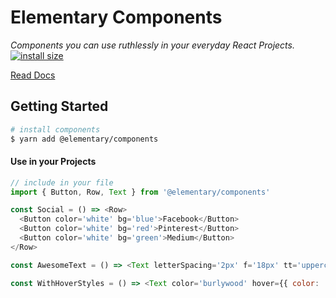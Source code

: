 # Elementary Components

_Components you can use ruthlessly in your everyday React Projects._
[![install size](https://packagephobia.now.sh/badge?p=@elementary/components@0.5.4)](https://packagephobia.now.sh/result?p=@elementary/components@0.5.4)

[Read Docs](https://rajatsharma.github.io/elementary-docs/)

## Getting Started

```bash
# install components
$ yarn add @elementary/components
```

#### Use in your Projects

```js
// include in your file
import { Button, Row, Text } from '@elementary/components'

const Social = () => <Row>
  <Button color='white' bg='blue'>Facebook</Button>
  <Button color='white' bg='red'>Pinterest</Button>
  <Button color='white' bg='green'>Medium</Button>
</Row>

const AwesomeText = () => <Text letterSpacing='2px' f='18px' tt='uppercase'>Awesome</Text>

const WithHoverStyles = () => <Text color='burlywood' hover={{ color: 'cadetblue', letterSpacing: '22px' }}>Hover Me!</Text>)
```
